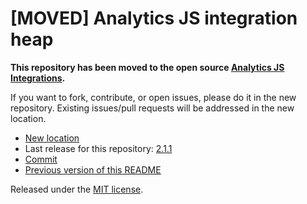 
# [MOVED] Analytics JS integration heap

**This repository has been moved to the open source [Analytics JS Integrations](https://github.com/segmentio/analytics.js-integrations).**

If you want to fork, contribute, or open issues, please do it in the new repository. Existing issues/pull requests will be addressed in the new location.

* [New location](https://github.com/segmentio/analytics.js-integrations/tree/master/integrations/heap)
* Last release for this repository: [2.1.1](https://github.com/segment-integrations/analytics.js-integration-heap/releases/tag/2.1.1)
* [Commit](https://github.com/segmentio/analytics.js-integrations/commit/15063ad3a42462ac9e552a6cec4bd4f52b91e349)
* [Previous version of this README](README-OLD.md)

Released under the [MIT license](LICENSE).
